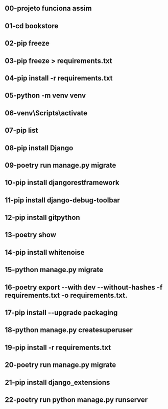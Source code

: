 00-projeto funciona assim
-
01-cd bookstore
-
02-pip freeze
-
03-pip freeze > requirements.txt
-
04-pip install -r requirements.txt
-
05-python -m venv venv
-
06-venv\Scripts\activate
-
07-pip list
-
08-pip install Django
-
09-poetry run manage.py migrate
-
10-pip install djangorestframework
-
11-pip install django-debug-toolbar
-
12-pip install gitpython
-
13-poetry show
-
14-pip install whitenoise
-
15-python manage.py migrate
-
16-poetry export --with dev --without-hashes -f requirements.txt -o requirements.txt.
-
17-pip install --upgrade packaging 
-
18-python manage.py createsuperuser
-
19-pip install -r requirements.txt
-
20-poetry run manage.py migrate
-
21-pip install django_extensions
-
22-poetry run python manage.py runserver
-
